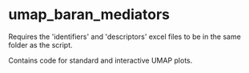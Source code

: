 # umap_baran_mediators

Requires the 'identifiers' and 'descriptors' excel files to be in the same folder as the script.

Contains code for standard and interactive UMAP plots.
